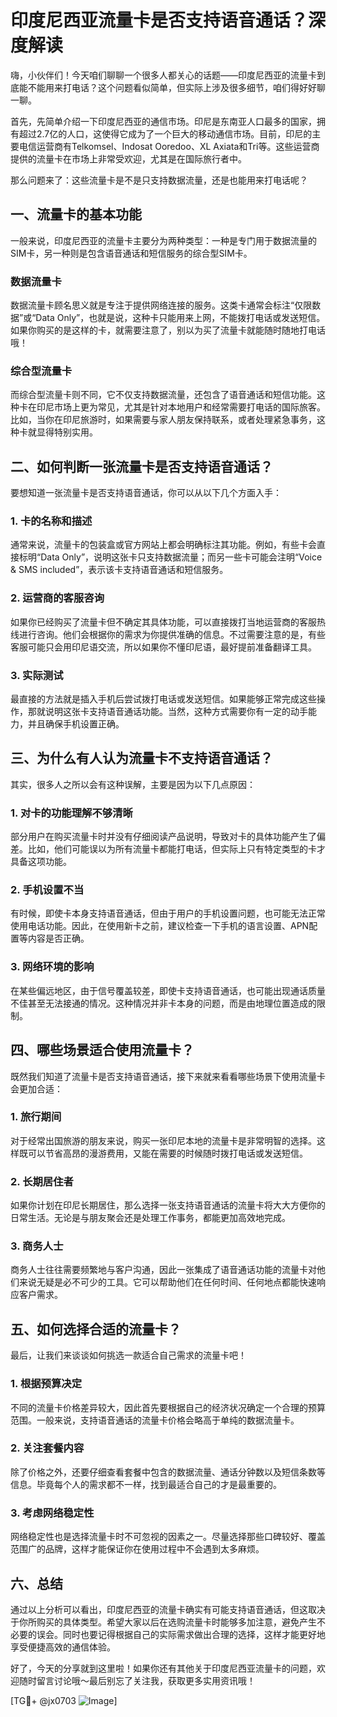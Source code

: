 # 印度尼西亚流量卡是否支持语音通话？深度解读

嗨，小伙伴们！今天咱们聊聊一个很多人都关心的话题——印度尼西亚的流量卡到底能不能用来打电话？这个问题看似简单，但实际上涉及很多细节，咱们得好好聊一聊。

首先，先简单介绍一下印度尼西亚的通信市场。印尼是东南亚人口最多的国家，拥有超过2.7亿的人口，这使得它成为了一个巨大的移动通信市场。目前，印尼的主要电信运营商有Telkomsel、Indosat Ooredoo、XL Axiata和Tri等。这些运营商提供的流量卡在市场上非常受欢迎，尤其是在国际旅行者中。

那么问题来了：这些流量卡是不是只支持数据流量，还是也能用来打电话呢？

## 一、流量卡的基本功能

一般来说，印度尼西亚的流量卡主要分为两种类型：一种是专门用于数据流量的SIM卡，另一种则是包含语音通话和短信服务的综合型SIM卡。

### 数据流量卡

数据流量卡顾名思义就是专注于提供网络连接的服务。这类卡通常会标注“仅限数据”或“Data Only”，也就是说，这种卡只能用来上网，不能拨打电话或发送短信。如果你购买的是这样的卡，就需要注意了，别以为买了流量卡就能随时随地打电话哦！

### 综合型流量卡

而综合型流量卡则不同，它不仅支持数据流量，还包含了语音通话和短信功能。这种卡在印尼市场上更为常见，尤其是针对本地用户和经常需要打电话的国际旅客。比如，当你在印尼旅游时，如果需要与家人朋友保持联系，或者处理紧急事务，这种卡就显得特别实用。

## 二、如何判断一张流量卡是否支持语音通话？

要想知道一张流量卡是否支持语音通话，你可以从以下几个方面入手：

### 1. 卡的名称和描述

通常来说，流量卡的包装盒或官方网站上都会明确标注其功能。例如，有些卡会直接标明“Data Only”，说明这张卡只支持数据流量；而另一些卡可能会注明“Voice & SMS included”，表示该卡支持语音通话和短信服务。

### 2. 运营商的客服咨询

如果你已经购买了流量卡但不确定其具体功能，可以直接拨打当地运营商的客服热线进行咨询。他们会根据你的需求为你提供准确的信息。不过需要注意的是，有些客服可能只会用印尼语交流，所以如果你不懂印尼语，最好提前准备翻译工具。

### 3. 实际测试

最直接的方法就是插入手机后尝试拨打电话或发送短信。如果能够正常完成这些操作，那就说明这张卡支持语音通话功能。当然，这种方式需要你有一定的动手能力，并且确保手机设置正确。

## 三、为什么有人认为流量卡不支持语音通话？

其实，很多人之所以会有这种误解，主要是因为以下几点原因：

### 1. 对卡的功能理解不够清晰

部分用户在购买流量卡时并没有仔细阅读产品说明，导致对卡的具体功能产生了偏差。比如，他们可能误以为所有流量卡都能打电话，但实际上只有特定类型的卡才具备这项功能。

### 2. 手机设置不当

有时候，即使卡本身支持语音通话，但由于用户的手机设置问题，也可能无法正常使用电话功能。因此，在使用新卡之前，建议检查一下手机的语言设置、APN配置等内容是否正确。

### 3. 网络环境的影响

在某些偏远地区，由于信号覆盖较差，即使卡支持语音通话，也可能出现通话质量不佳甚至无法接通的情况。这种情况并非卡本身的问题，而是由地理位置造成的限制。

## 四、哪些场景适合使用流量卡？

既然我们知道了流量卡是否支持语音通话，接下来就来看看哪些场景下使用流量卡会更加合适：

### 1. 旅行期间

对于经常出国旅游的朋友来说，购买一张印尼本地的流量卡是非常明智的选择。这样既可以节省高昂的漫游费用，又能在需要的时候随时拨打电话或发送短信。

### 2. 长期居住者

如果你计划在印尼长期居住，那么选择一张支持语音通话的流量卡将大大方便你的日常生活。无论是与朋友聚会还是处理工作事务，都能更加高效地完成。

### 3. 商务人士

商务人士往往需要频繁地与客户沟通，因此一张集成了语音通话功能的流量卡对他们来说无疑是必不可少的工具。它可以帮助他们在任何时间、任何地点都能快速响应客户需求。

## 五、如何选择合适的流量卡？

最后，让我们来谈谈如何挑选一款适合自己需求的流量卡吧！

### 1. 根据预算决定

不同的流量卡价格差异较大，因此首先要根据自己的经济状况确定一个合理的预算范围。一般来说，支持语音通话的流量卡价格会略高于单纯的数据流量卡。

### 2. 关注套餐内容

除了价格之外，还要仔细查看套餐中包含的数据流量、通话分钟数以及短信条数等信息。毕竟每个人的需求都不一样，找到最适合自己的才是最重要的。

### 3. 考虑网络稳定性

网络稳定性也是选择流量卡时不可忽视的因素之一。尽量选择那些口碑较好、覆盖范围广的品牌，这样才能保证你在使用过程中不会遇到太多麻烦。

## 六、总结

通过以上分析可以看出，印度尼西亚的流量卡确实有可能支持语音通话，但这取决于你所购买的具体类型。希望大家以后在选购流量卡时能够多加注意，避免产生不必要的误会。同时也要记得根据自己的实际需求做出合理的选择，这样才能更好地享受便捷高效的通信体验。

好了，今天的分享就到这里啦！如果你还有其他关于印度尼西亚流量卡的问题，欢迎随时留言讨论哦～最后别忘了关注我，获取更多实用资讯哦！

[TG💪+ @jx0703 ![Image](https://github.com/user-attachments/assets/dbca1d08-cadb-493c-b0ec-ad6f7a83f270)]